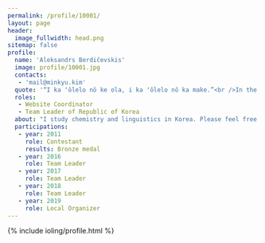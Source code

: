 ```yaml
---
permalink: /profile/10001/
layout: page
header:
  image_fullwidth: head.png
sitemap: false
profile:
  name: 'Aleksandrs Berdičevskis'
  image: profile/10001.jpg
  contacts: 
   - 'mail@minkyu.kim'
  quote: '“I ka ʻōlelo nō ke ola, i ka ʻōlelo nō ka make.”<br />In the language there is life, in the language there is death (Ancient Hawaiian Proverb)'
  roles: 
   - Website Coordinator
   - Team Leader of Republic of Korea
  about: "I study chemistry and linguistics in Korea. Please feel free to contact me. I'm currently looking for a team for development and maintenance of the IOL website."
  participations:
   - year: 2011
     role: Contestant
     results: Bronze medal
   - year: 2016
     role: Team Leader
   - year: 2017
     role: Team Leader  
   - year: 2018
     role: Team Leader  
   - year: 2019
     role: Local Organizer  
---
```


{% include ioling/profile.html %}